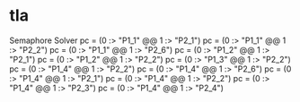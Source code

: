 # tla

Semaphore Solver
pc = (0 :> "P1_1" @@ 1 :> "P2_1")
pc = (0 :> "P1_1" @@ 1 :> "P2_2")
pc = (0 :> "P1_1" @@ 1 :> "P2_6")
pc = (0 :> "P1_2" @@ 1 :> "P2_1")
pc = (0 :> "P1_2" @@ 1 :> "P2_2")
pc = (0 :> "P1_3" @@ 1 :> "P2_2")
pc = (0 :> "P1_4" @@ 1 :> "P2_2")
pc = (0 :> "P1_4" @@ 1 :> "P2_6")
pc = (0 :> "P1_4" @@ 1 :> "P2_1")
pc = (0 :> "P1_4" @@ 1 :> "P2_2")
pc = (0 :> "P1_4" @@ 1 :> "P2_3")
pc = (0 :> "P1_4" @@ 1 :> "P2_4")
